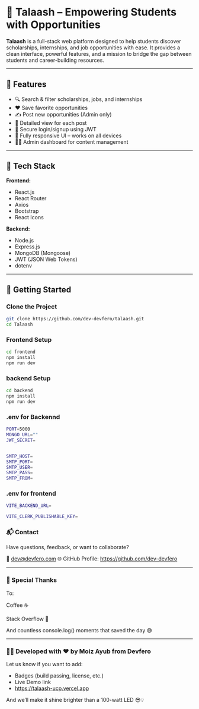 # 🧠 Talaash – Empowering Students with Opportunities

**Talaash** is a full-stack web platform designed to help students discover scholarships, internships, and job opportunities with ease. It provides a clean interface, powerful features, and a mission to bridge the gap between students and career-building resources.

---

## 🌟 Features

- 🔍 Search & filter scholarships, jobs, and internships
- ❤️ Save favorite opportunities
- ✍️ Post new opportunities (Admin only)
- 📄 Detailed view for each post
- 🔐 Secure login/signup using JWT
- 📱 Fully responsive UI – works on all devices
- 🧑‍💻 Admin dashboard for content management

---

## 🧰 Tech Stack

**Frontend:**
- React.js
- React Router
- Axios
- Bootstrap
- React Icons

**Backend:**
- Node.js
- Express.js
- MongoDB (Mongoose)
- JWT (JSON Web Tokens)
- dotenv

---

## 🚀 Getting Started

### Clone the Project

```sh
git clone https://github.com/dev-devfero/talaash.git
cd Talaash
```

### Frontend Setup
```sh
cd frontend
npm install
npm run dev
```

### backend Setup
```sh
cd backend
npm install
npm run dev
```

### .env for Backennd
```sh
PORT=5000
MONGO_URL=""
JWT_SECRET=


SMTP_HOST=
SMTP_PORT=
SMTP_USER=
SMTP_PASS=
SMTP_FROM=

```


### .env for frontend
```sh
VITE_BACKEND_URL=

VITE_CLERK_PUBLISHABLE_KEY=
```

### 📬 Contact
Have questions, feedback, or want to collaborate?

📧 dev@devfero.com
🌐 GitHub Profile: https://github.com/dev-devfero

---

### 🙌 Special Thanks
To:

Coffee ☕

Stack Overflow 🧠

And countless console.log() moments that saved the day 😅

---

### 👨‍💻 Developed with ❤️ by Moiz Ayub from Devfero

Let us know if you want to add:
- Badges (build passing, license, etc.)
- Live Demo link
- https://talaash-ucp.vercel.app

And we’ll make it shine brighter than a 100-watt LED 😎💡
